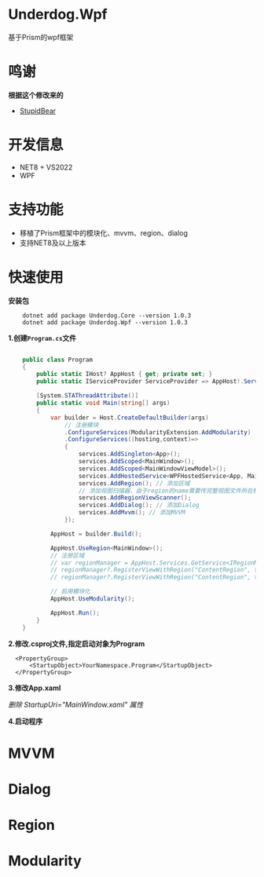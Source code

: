 # Underdog.Wpf

基于Prism的wpf框架

# 鸣谢

**根据这个修改来的**

- [StupidBear](https://github.com/AelousDing/StupidBear)


# 开发信息

- NET8 + VS2022
- WPF

# 支持功能

- 移植了Prism框架中的模块化、mvvm、region、dialog
- 支持NET8及以上版本

# 快速使用

**安装包**

```nuget
    dotnet add package Underdog.Core --version 1.0.3
    dotnet add package Underdog.Wpf --version 1.0.3
```


**1.创建`Program.cs`文件**

```Program.cs

    public class Program
    {
        public static IHost? AppHost { get; private set; }
        public static IServiceProvider ServiceProvider => AppHost!.Services;

        [System.STAThreadAttribute()]
        public static void Main(string[] args)
        {
            var builder = Host.CreateDefaultBuilder(args)
                // 注册模块
                .ConfigureServices(ModularityExtension.AddModularity)
                .ConfigureServices((hosting,context)=>
                {
                    services.AddSingleton<App>();
                    services.AddScoped<MainWindow>();
                    services.AddScoped<MainWindowViewModel>();
                    services.AddHostedService<WPFHostedService<App, MainWindow>>(); // 配置启动窗口
                    services.AddRegion(); // 添加区域
                    // 添加视图扫描器，由于region的name需要传完整视图文件所在程序集的完全限定名,提供视图扫描器获取名称
                    services.AddRegionViewScanner();
                    services.AddDialog(); // 添加Dialog
                    services.AddMvvm(); // 添加MVVM
                });

            AppHost = builder.Build();

            AppHost.UseRegion<MainWindow>();
            // 注册区域
            // var regionManager = AppHost.Services.GetService<IRegionManager>();
            // regionManager?.RegisterViewWithRegion("ContentRegion", typeof(ViewA));
            // regionManager?.RegisterViewWithRegion("ContentRegion", typeof(ViewB));

            // 启用模块化
            AppHost.UseModularity();

            AppHost.Run();
        }
    }
```

**2.修改.csproj文件,指定启动对象为Program**

```csproj
  <PropertyGroup>
	  <StartupObject>YourNamespace.Program</StartupObject>
  </PropertyGroup>
```

**3.修改App.xaml**

*删除 StartupUri="MainWindow.xaml" 属性*

**4.启动程序**

# MVVM

# Dialog

# Region

# Modularity